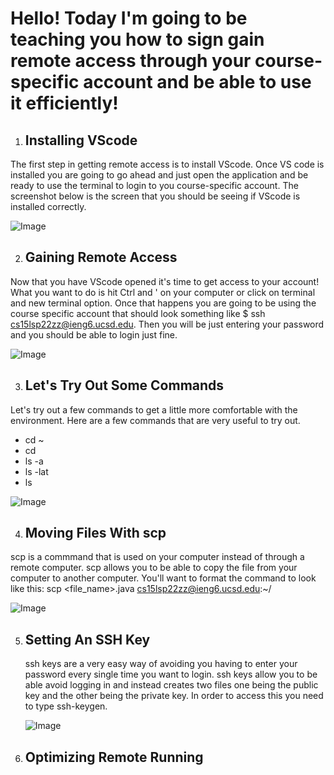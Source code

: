 # Hello! Today I'm going to be teaching you how to sign gain remote access through your course-specific account and be able to use it efficiently!


1. ## Installing VScode
  The first step in getting remote access is to install VScode. Once VS code is      installed you are going to go ahead and just open the application and be ready to use the terminal to login to you course-specific account. The screenshot below is the screen that you should be seeing if VScode is installed correctly. 

![Image](http://emptyvs.png)

2. ## Gaining Remote Access
  Now that you have VScode opened it's time to get access to your account! What you want to do is hit Ctrl and ' on your computer or click on terminal and new terminal option. Once that happens you are going to be using the course specific account that should look something like $ ssh cs15lsp22zz@ieng6.ucsd.edu. Then you will be just entering your password and you should be able to login just fine.

![Image](http://step1.png)

3. ## Let's Try Out Some Commands
  Let's try out a few commands to get a little more comfortable with the environment. Here are a few commands that are very useful to try out.
  * cd ~
  * cd
  * ls -a
  * ls -lat
  * ls
 
 ![Image](http://step2.png)
 
 4. ## Moving Files With scp
   scp is a commmand that is used on your computer instead of through a remote computer. scp allows you to  be able to copy the file from your computer to another computer. You'll want to format the command to look like this: scp <file_name>.java cs15lsp22zz@ieng6.ucsd.edu:~/
   
   ![Image](http://step5.png)
   
 5. ## Setting An SSH Key 
    ssh keys are a very easy way of avoiding you having to enter your password every single time you want to login. ssh keys allow you to be able avoid logging in and instead creates two files one being the public key and the other being the private key. In order to access this you need to type ssh-keygen.
    
    ![Image](http://laststep.png)
    
6. ## Optimizing Remote Running
    
